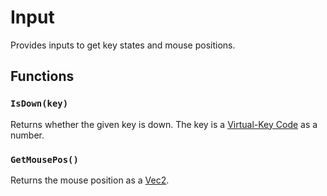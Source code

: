 # Input

Provides inputs to get key states and mouse positions.

## Functions

### `IsDown(key)`

Returns whether the given key is down. The key is a [Virtual-Key Code](https://cherrytree.at/misc/vk.htm) as a number.

### `GetMousePos()`

Returns the mouse position as a [Vec2](../Classes/vec2.md).
